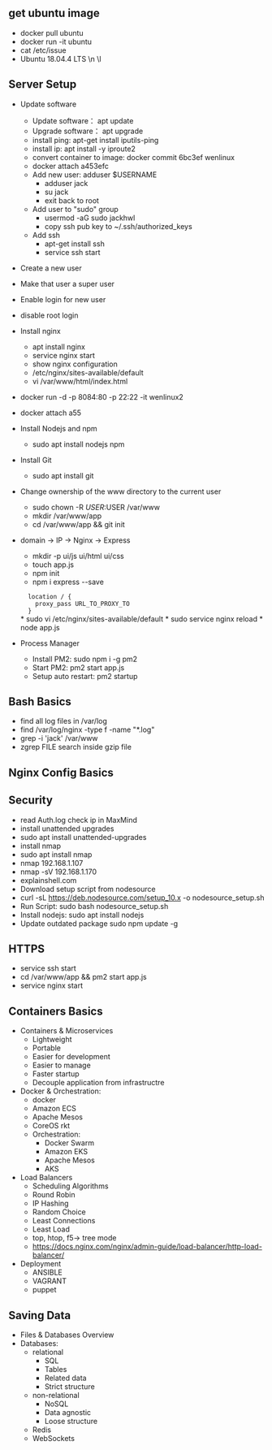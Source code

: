 ## get ubuntu image
* docker pull ubuntu
* docker run -it ubuntu
* cat /etc/issue  
*   Ubuntu 18.04.4 LTS \n \l

## Server Setup
* Update software
  * Update software： apt update
  * Upgrade software： apt upgrade
  * install ping: apt-get install iputils-ping
  * install ip: apt install -y iproute2
  * convert container to image: docker commit 6bc3ef wenlinux
  * docker attach a453efc
  * Add new user:  adduser $USERNAME
    * adduser jack
    * su jack
    * exit back to root
  * Add user to "sudo" group
    * usermod -aG sudo jackhwl
    * copy ssh pub key to ~/.ssh/authorized_keys
  * Add ssh
    * apt-get install ssh
    * service ssh start
* Create a new user
* Make that user a super user
* Enable login for new user
* disable root login
* Install nginx
  * apt install nginx
  * service nginx start
  * show nginx configuration
  * /etc/nginx/sites-available/default
  * vi /var/www/html/index.html

 * docker run -d -p 8084:80 -p 22:22 -it  wenlinux2
 * docker attach a55
* Install Nodejs and npm
  * sudo apt install nodejs npm
* Install Git
  * sudo apt install git

* Change ownership of the www directory to the current user
  * sudo chown -R $USER:$USER /var/www
  * mkdir /var/www/app
  * cd /var/www/app && git init

* domain -> IP -> Nginx -> Express
  * mkdir -p ui/js ui/html ui/css
  * touch app.js
  * npm init
  * npm i express --save
  <code>
    location / {
      proxy_pass URL_TO_PROXY_TO
    }
  </code>
  * sudo vi /etc/nginx/sites-available/default
  * sudo service nginx reload
  * node app.js
* Process Manager
  * Install PM2: sudo npm i -g pm2
  * Start PM2: pm2 start app.js
  * Setup auto restart: pm2 startup

## Bash Basics
* find all log files in /var/log
* find /var/log/nginx -type f -name "*.log"
* grep -i 'jack' /var/www
* zgrep FILE search inside gzip file

## Nginx Config Basics
## Security
* read Auth.log check ip in MaxMind
* install unattended upgrades
* sudo apt install unattended-upgrades
* install nmap
* sudo apt install nmap
* nmap 192.168.1.107
* nmap -sV 192.168.1.170
* explainshell.com
* Download setup script from nodesource
* curl -sL https://deb.nodesource.com/setup_10.x -o nodesource_setup.sh
* Run Script: sudo bash nodesource_setup.sh
* Install nodejs: sudo apt install nodejs
* Update outdated package sudo npm update -g
## HTTPS
* service ssh start
* cd /var/www/app && pm2 start app.js
* service nginx start
## Containers Basics
* Containers & Microservices
  * Lightweight
  * Portable
  * Easier for development
  * Easier to manage
  * Faster startup
  * Decouple application from infrastructre
* Docker & Orchestration:
  * docker
  * Amazon ECS
  * Apache Mesos
  * CoreOS rkt
  * Orchestration:
    * Docker Swarm
    * Amazon EKS
    * Apache Mesos
    * AKS
* Load Balancers
  * Scheduling Algorithms
  * Round Robin
  * IP Hashing
  * Random Choice
  * Least Connections
  * Least Load
  * top, htop, f5-> tree mode
  * https://docs.nginx.com/nginx/admin-guide/load-balancer/http-load-balancer/
* Deployment
  * ANSIBLE
  * VAGRANT
  * puppet
## Saving Data
* Files & Databases Overview
* Databases:
  * relational
    * SQL
    * Tables
    * Related data
    * Strict structure
  * non-relational
    * NoSQL
    * Data agnostic
    * Loose structure
  * Redis
  * WebSockets
   